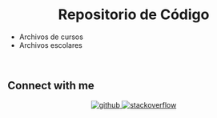 # <div align="center">Repositorio de Código</div>  
  

- Archivos de cursos
- Archivos escolares
<br/>  

## Connect with me  
<div align="center">
    <a href="https://github.com/import-chr" target="_blank">
    <img src=https://img.shields.io/badge/github-%2324292e.svg?&style=for-the-badge&logo=github&logoColor=white alt=github style="margin-bottom: 5px;" />
</a>
    <a href="https://stackoverflow.com/users/Christian117" target="_blank">
    <img src=https://img.shields.io/badge/stackoverflow-%23F28032.svg?&style=for-the-badge&logo=stackoverflow&logoColor=white alt=stackoverflow style="margin-bottom: 5px;" />
</a> 
</div>